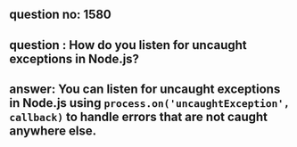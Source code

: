 
      
## question no: 1580

## question : How do you listen for uncaught exceptions in Node.js?

## answer: You can listen for uncaught exceptions in Node.js using `process.on('uncaughtException', callback)` to handle errors that are not caught anywhere else.
      